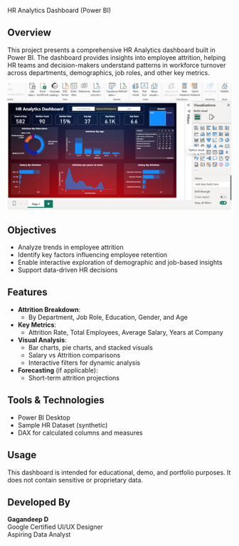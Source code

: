 HR Analytics Dashboard (Power BI)

## Overview

This project presents a comprehensive HR Analytics dashboard built in Power BI.
The dashboard provides insights into employee attrition, helping HR teams and decision-makers understand patterns in workforce turnover across departments, demographics, job roles, and other key metrics.

![HR Dashboard Preview](https://github.com/gagandeep1763/HR-Data-Analysis-using-PowerBI/blob/main/image%201.png)

## Objectives

- Analyze trends in employee attrition
- Identify key factors influencing employee retention
- Enable interactive exploration of demographic and job-based insights
- Support data-driven HR decisions

## Features

- **Attrition Breakdown**:
  - By Department, Job Role, Education, Gender, and Age
- **Key Metrics**:
  - Attrition Rate, Total Employees, Average Salary, Years at Company
- **Visual Analysis**:
  - Bar charts, pie charts, and stacked visuals
  - Salary vs Attrition comparisons
  - Interactive filters for dynamic analysis
- **Forecasting** (if applicable):
  - Short-term attrition projections

## Tools & Technologies

- Power BI Desktop
- Sample HR Dataset (synthetic)
- DAX for calculated columns and measures

## Usage

This dashboard is intended for educational, demo, and portfolio purposes. It does not contain sensitive or proprietary data.


## Developed By

**Gagandeep D**  
Google Certified UI/UX Designer  
Aspiring Data Analyst




